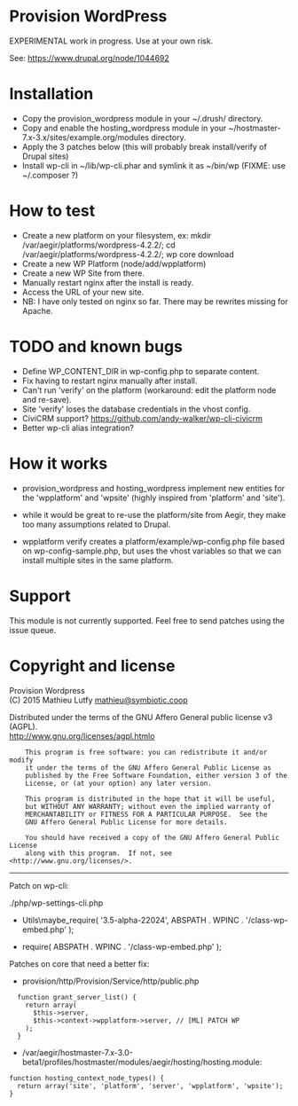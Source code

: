 Provision WordPress
===================

EXPERIMENTAL work in progress. Use at your own risk.

See: https://www.drupal.org/node/1044692

Installation
============

- Copy the provision_wordpress module in your ~/.drush/ directory.
- Copy and enable the hosting_wordpress module in your ~/hostmaster-7.x-3.x/sites/example.org/modules directory.
- Apply the 3 patches below (this will probably break install/verify of Drupal sites)
- Install wp-cli in ~/lib/wp-cli.phar and symlink it as ~/bin/wp (FIXME: use ~/.composer ?)

How to test
===========

- Create a new platform on your filesystem, ex: mkdir /var/aegir/platforms/wordpress-4.2.2/; cd /var/aegir/platforms/wordpress-4.2.2/; wp core download
- Create a new WP Platform (node/add/wpplatform)
- Create a new WP Site from there.
- Manually restart nginx after the install is ready.
- Access the URL of your new site.
- NB: I have only tested on nginx so far. There may be rewrites missing for Apache.

TODO and known bugs
===================

* Define WP_CONTENT_DIR in wp-config.php to separate content.
* Fix having to restart nginx manually after install.
* Can't run 'verify' on the platform (workaround: edit the platform node and re-save).
* Site 'verify' loses the database credentials in the vhost config.
* CiviCRM support? https://github.com/andy-walker/wp-cli-civicrm
* Better wp-cli alias integration?

How it works
============

- provision_wordpress and hosting_wordpress implement new entities for
  the 'wpplatform' and 'wpsite' (highly inspired from 'platform' and 'site').

- while it would be great to re-use the platform/site from Aegir, they make
  too many assumptions related to Drupal.

- wpplatform verify creates a platform/example/wp-config.php file
  based on wp-config-sample.php, but uses the vhost variables so that
  we can install multiple sites in the same platform.


Support
=======

This module is not currently supported. Feel free to send patches using the issue queue.

Copyright and license
=====================

Provision Wordpress  
(C) 2015 Mathieu Lutfy <mathieu@symbiotic.coop>

Distributed under the terms of the GNU Affero General public license v3 (AGPL).  
http://www.gnu.org/licenses/agpl.htmlo

```
    This program is free software: you can redistribute it and/or modify
    it under the terms of the GNU Affero General Public License as
    published by the Free Software Foundation, either version 3 of the
    License, or (at your option) any later version.

    This program is distributed in the hope that it will be useful,
    but WITHOUT ANY WARRANTY; without even the implied warranty of
    MERCHANTABILITY or FITNESS FOR A PARTICULAR PURPOSE.  See the
    GNU Affero General Public License for more details.

    You should have received a copy of the GNU Affero General Public License
    along with this program.  If not, see <http://www.gnu.org/licenses/>.
```

---------------

Patch on wp-cli:

./php/wp-settings-cli.php

- Utils\maybe_require( '3.5-alpha-22024', ABSPATH . WPINC . '/class-wp-embed.php' );
+ require( ABSPATH . WPINC . '/class-wp-embed.php' );

Patches on core that need a better fix:

- provision/http/Provision/Service/http/public.php

```
  function grant_server_list() {
    return array(
      $this->server,
      $this->context->wpplatform->server, // [ML] PATCH WP
    );
  }
```

- /var/aegir/hostmaster-7.x-3.0-beta1/profiles/hostmaster/modules/aegir/hosting/hosting.module:

```
function hosting_context_node_types() {
  return array('site', 'platform', 'server', 'wpplatform', 'wpsite');
}
```
